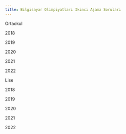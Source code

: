 ```yaml
---
title: Bilgisayar Olimpiyatları Ikinci Aşama Soruları
---
```


Ortaokul

2018

2019

2020

2021

2022

Lise

2018

2019

2020

2021

2022